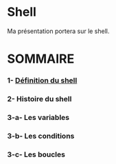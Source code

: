 # Shell

Ma présentation portera sur le shell.

# SOMMAIRE
### 1- [Définition du shell](https://github.com/NemsB/Shell/blob/main/definition.md#1--quest-ce-que-le-shell-)
### 2- Histoire du shell
### 3-a- Les variables
### 3-b- Les conditions
### 3-c- Les boucles


